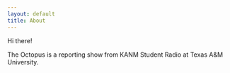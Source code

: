 ```yaml
---
layout: default
title: About
---
```


Hi there!

The Octopus is a reporting show from KANM Student Radio at Texas A&amp;M University.